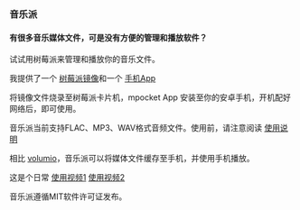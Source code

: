 ### 音乐派



#### 有很多音乐媒体文件，可是没有方便的管理和播放软件？



试试用树莓派来管理和播放你的音乐文件。

我提供了一个 [树莓派镜像](https://github.com/dodoma/mdesk)和一个 [手机App](https://github.com/dodoma/mpocket)

将镜像文件烧录至树莓派卡片机，mpocket App 安装至你的安卓手机，开机配好网络后，即可使用。

音乐派当前支持FLAC、MP3、WAV格式音频文件。使用前，请注意阅读 [使用说明](https://avm.mbox.net.cn/readme.html)

相比 [volumio](https://volumio.com/)，音乐派可以将媒体文件缓存至手机，并使用手机播放。

这是个日常 [使用视频1](https://avm.mbox.net.cn/avm-phone.mp4)  [使用视频2](https://avm.mbox.net.cn/avm-all.mp4)

音乐派遵循MIT软件许可证发布。